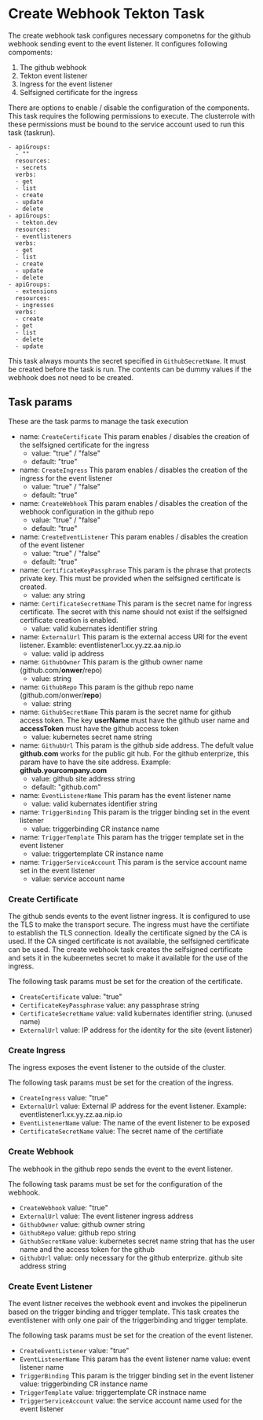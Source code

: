# Create Webhook Tekton Task
The create webhook task configures necessary componetns for the github webhook sending event to the event listener.
It configures following compoments:

1. The github webhook
1. Tekton event listener
1. Ingress for the event listener
1. Selfsigned certificate for the ingress

There are options to enable / disable the configuration of the components.
This task requires the following permissions to execute.  The clusterrole with these permissions must be bound to the service account used to run this task (taskrun).

```
- apiGroups:
  - ""
  resources:
  - secrets
  verbs:
  - get
  - list
  - create
  - update
  - delete
- apiGroups:
  - tekton.dev
  resources:
  - eventlisteners
  verbs:
  - get
  - list
  - create
  - update
  - delete
- apiGroups:
  - extensions
  resources:
  - ingresses
  verbs:
  - create
  - get
  - list
  - delete
  - update
```

This task always mounts the secret specified in `GithubSecretName`.  It must be created before the task is run.  The contents can be dummy values if the webhook does not need to be created.  


## Task params

These are the task parms to manage the task execution

- name: `CreateCertificate`
  This param enables / disables the creation of the selfsigned certificate for the ingress
  - value: "true" / "false"
  - default: "true"
- name: `CreateIngress`
  This param enables / disables the creation of the ingress for the event listener
  - value: "true" / "false"
  - default: "true"
- name: `CreateWebhook`
  This param enables / disables the creation of the webhook configuration in the github repo
  - value: "true" / "false"
  - default: "true"
- name: `CreateEventListener`
  This param enables / disables the creation of the event listener
  - value: "true" / "false"
  - default: "true"
- name: `CertificateKeyPassphrase`
  This param is the phrase that protects private key.  This must be provided when the selfsigned certificate is created. 
  - value: any string  
- name: `CertificateSecretName`
  This param is the secret name for ingress certificate.  The secret with this name should not exist if the selfsigned certificate creation is enabled.  
  - value: valid kubernates identifier string
- name: `ExternalUrl`
  This param is the external access URl for the event listener.  Examble: eventlistener1.xx.yy.zz.aa.nip.io 
  - value: valid ip address
- name: `GithubOwner`
  This param is the github owner name (github.com/**onwer**/repo) 
  - value: string
- name: `GithubRepo`
  This param is the github repo name (github.com/onwer/**repo**)
  - value: string
- name: `GithubSecretName`
  This param is the secret name for github access token. The key **userName** must have the github user name and **accessToken** must have the github access token  
  - value: kubernetes secret name string
- name: `GithubUrl`
  This param is the github side address.  The defult value **github.com** works for the public git hub.  For the github enterprize, this param have to have the site address.  Example: **github.yourcompany.com**   
  - value: github site address string
  - default: "github.com"
- name: `EventListenerName`
  This param has the event listener name 
  - value: valid kubernates identifier string
- name: `TriggerBinding`
  This param is the trigger binding set in the event listener 
  - value: triggerbinding CR instance name
- name: `TriggerTemplate`
  This param has the trigger template set in the event listener 
  - value: triggertemplate CR instance name
- name: `TriggerServiceAccount`
  This param is the service account name set in the event listener 
  - value: service account name

### Create Certificate

The github sends events to the event listner ingress.  It is configured to use the TLS to make the transport secure.  The ingress must have the certifiate to establish the TLS connection.  Ideally the certificate signed by the CA is used.  If the CA singed certificate is not available, the selfsigned certificate can be used.  The create webhook task creates the selfsigned certificate and sets it in the kubeernetes secret to make it available for the use of the ingress.

The following task params must be set for the creation of the certificate.

- `CreateCertificate`
  value: "true"
- `CertificateKeyPassphrase`
  value: any passphrase string  
- `CertificateSecretName`
  value: valid kubernates identifier string. (unused name) 
- `ExternalUrl`
  value: IP address for the identity for the site (event listener)

### Create Ingress

The ingress exposes the event listener to the outside of the cluster.

The following task params must be set for the creation of the ingress.

- `CreateIngress`
  value: "true"
- `ExternalUrl`
  value: External IP address for the event listener. Example: eventlistener1.xx.yy.zz.aa.nip.io
- `EventListenerName`
  value: The name of the event listener to be exposed
- `CertificateSecretName`
  value: The secret name of the certifiate

### Create Webhook

The webhook in the github repo sends the event to the event listener.

The following task params must be set for the configuration of the webhook.

- `CreateWebhook`
  value: "true"
- `ExternalUrl`
  value: The event listener ingress address
- `GithubOwner`
  value: github owner string
- `GithubRepo`
  value: github repo string
- `GithubSecretName`
  value: kubernetes secret name string that has the user name and the access token for the github
- `GithubUrl`
  value: only necessary for the github enterprize. github site address string

### Create Event Listener

The event listner receives the webhook event and invokes the pipelinerun based on the trigger binding and trigger template.  This task creates the eventlistener with only one pair of the triggerbinding and trigger template.

The following task params must be set for the creation of the event listener.

- `CreateEventListener`
  value: "true"
- `EventListenerName`
  This param has the event listener name
  value: event listener name
- `TriggerBinding`
  This param is the trigger binding set in the event listener
  value: triggerbinding CR instance name
- `TriggerTemplate`
  value: triggertemplate CR instnace name
- `TriggerServiceAccount`
  value: the service account name used for the event listener
